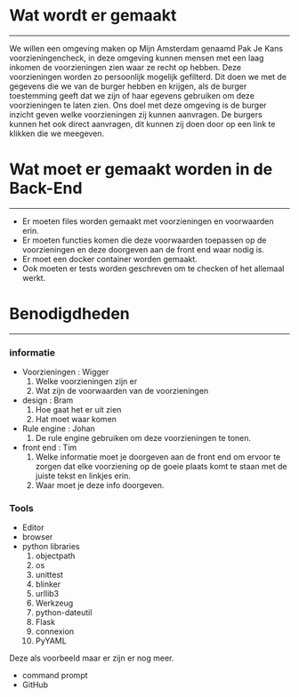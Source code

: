 # Wat wordt er gemaakt
---
We willen een omgeving maken op Mijn Amsterdam genaamd Pak Je Kans voorzieningencheck, in deze omgeving kunnen mensen met een laag inkomen de voorzieningen zien waar ze recht op hebben. Deze voorzieningen worden zo persoonlijk mogelijk gefilterd. Dit doen we met de gegevens die we van de burger hebben en krijgen, als de burger toestemming geeft dat we zijn of haar egevens gebruiken om deze voorzieningen te laten zien. Ons doel met deze omgeving is de burger inzicht geven welke voorzieningen zij kunnen aanvragen. De burgers kunnen het ook direct aanvragen, dit kunnen zij doen door op een link te klikken die we meegeven.

# Wat moet er gemaakt worden in de Back-End
---
* Er moeten files worden gemaakt met voorzieningen en voorwaarden erin.
* Er moeten functies komen die deze voorwaarden toepassen op de voorzieningen en deze doorgeven aan de front end waar nodig is.
* Er moet een docker container worden gemaakt.
* Ook moeten er tests worden geschreven om te checken of het allemaal werkt.

# Benodigdheden
---

### informatie

* Voorzieningen : Wigger
    1. Welke voorzieningen zijn er
    2. Wat zijn de voorwaarden van de voorzieningen
* design : Bram
    1. Hoe gaat het er uit zien 
    2. Hat moet waar komen
* Rule engine : Johan
    1. De rule engine gebruiken om deze voorzieningen te tonen.
* front end : Tim
    1. Welke informatie moet je doorgeven aan de front end om ervoor te zorgen dat elke voorziening op de goeie plaats komt te staan met de juiste tekst en linkjes erin.
    2. Waar moet je deze info doorgeven.

### Tools

* Editor
* browser 
* python libraries
    1. objectpath
    2. os
    3. unittest
    4. blinker
    5. urllib3
    6. Werkzeug
    7. python-dateutil
    8. Flask
    9. connexion
    10. PyYAML

Deze als voorbeeld maar er zijn er nog meer.
* command prompt 
* GitHub
